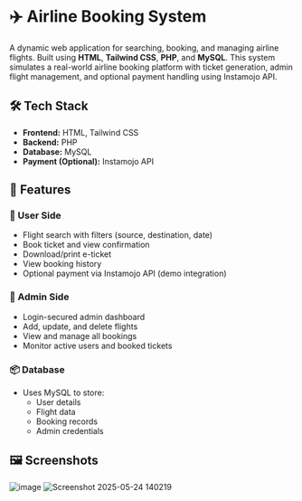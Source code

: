 
# ✈️ Airline Booking System

A dynamic web application for searching, booking, and managing airline flights. Built using **HTML**, **Tailwind CSS**, **PHP**, and **MySQL**. This system simulates a real-world airline booking platform with ticket generation, admin flight management, and optional payment handling using Instamojo API.

## 🛠️ Tech Stack

- **Frontend:** HTML, Tailwind CSS
- **Backend:** PHP
- **Database:** MySQL
- **Payment (Optional):** Instamojo API

## 🚀 Features

### 👤 User Side
- Flight search with filters (source, destination, date)
- Book ticket and view confirmation
- Download/print e-ticket
- View booking history
- Optional payment via Instamojo API (demo integration)

### 🛫 Admin Side
- Login-secured admin dashboard
- Add, update, and delete flights
- View and manage all bookings
- Monitor active users and booked tickets

### 📦 Database
- Uses MySQL to store:
  - User details
  - Flight data
  - Booking records
  - Admin credentials

## 🖼️ Screenshots
![image](https://github.com/user-attachments/assets/ee0512e6-0ce6-4c34-998c-1509bd83ab68)
![Screenshot 2025-05-24 140219](https://github.com/user-attachments/assets/3398f06a-5599-4c8c-8b69-9c9a800e9fa4)





